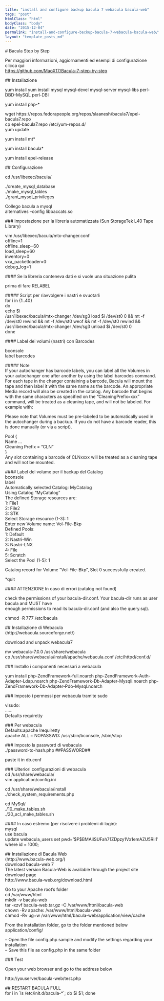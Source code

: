 ```yaml
---
title: "install and configure backup bacula 7 webacula bacula-web"
tags: "post"
htmlClass: "html"
bodyClass: "body"
date: "2015-12-04"
permalink: "install-and-configure-backup-bacula-7-webacula-bacula-web/"
layout: "template_posts_md"
---
```

<p># Bacula Step by Step</p>
<p>Per maggiori informazioni, aggiornamenti ed esempi di configurazione clicca qui<br />
<a href="https://github.com/MaoX17/Bacula-7-step-by-step">https://github.com/MaoX17/Bacula-7-step-by-step</a></p>
<p>## Installazione</p>
<p>yum install yum install mysql mysql-devel mysql-server mysql-libs perl-DBD-MySQL perl-DBI</p>
<p>yum install php-*</p>
<p>wget https://repos.fedorapeople.org/repos/slaanesh/bacula7/epel-bacula7.repo<br />
cp epel-bacula7.repo /etc/yum-repos.d/<br />
yum update</p>
<p>yum install mt*</p>
<p>yum install bacula*</p>
<p>yum install epel-release</p>
<p>## Configurazione</p>
<p>cd /usr/libexec/bacula/</p>
<p>./create_mysql_database<br />
./make_mysql_tables<br />
./grant_mysql_privileges</p>
<p>Collego bacula a mysql<br />
alternatives &#8211;config libbaccats.so</p>
<p>### Impostazione per la libreria automatizzata (Sun StorageTek L40 Tape Library)</p>
<p>vim /usr/libexec/bacula/mtx-changer.conf<br />
offline=1<br />
offline_sleep=60<br />
load_sleep=60<br />
inventory=0<br />
vxa_packetloader=0<br />
debug_log=1</p>
<p>#### Se la libreria conteneva dati e si vuole una situazione pulita</p>
<p>prima di fare RELABEL</p>
<p>##### Script per riavvolgere i nastri e svuotarli<br />
for i in {1..40}<br />
do<br />
echo $i<br />
/usr/libexec/bacula/mtx-changer /dev/sg3 load $i /dev/st0 0 &amp;&amp; mt -f /dev/st0 rewind &amp;&amp; mt -f /dev/st0 weof &amp;&amp; mt -f /dev/st0 rewind &amp;&amp; /usr/libexec/bacula/mtx-changer /dev/sg3 unload $i /dev/st0 0<br />
done</p>
<p>#### Label dei volumi (nastri) con Barcodes</p>
<p>bconsole<br />
label barcodes</p>
<p>##### Note<br />
If your autochanger has barcode labels, you can label all the Volumes in your autochanger one after another by using the label barcodes command. For each tape in the changer containing a barcode, Bacula will mount the tape and then label it with the same name as the barcode. An appropriate Media record will also be created in the catalog. Any barcode that begins with the same characters as specified on the &#8220;CleaningPrefix=xxx&#8221; command, will be treated as a cleaning tape, and will not be labeled. For example with:</p>
<p>Please note that Volumes must be pre-labeled to be automatically used in the autochanger during a backup. If you do not have a barcode reader, this is done manually (or via a script).</p>
<p>Pool {<br />
Name &#8230;<br />
Cleaning Prefix = &#8220;CLN&#8221;<br />
}<br />
Any slot containing a barcode of CLNxxxx will be treated as a cleaning tape and will not be mounted.</p>
<p>#### Label del volume per il backup del Catalog<br />
bconsole<br />
label<br />
Automatically selected Catalog: MyCatalog<br />
Using Catalog &#8220;MyCatalog&#8221;<br />
The defined Storage resources are:<br />
1: File1<br />
2: File2<br />
3: STK<br />
Select Storage resource (1-3): 1<br />
Enter new Volume name: Vol-File-Bkp<br />
Defined Pools:<br />
1: Default<br />
2: Nastri-Win<br />
3: Nastri-LNX<br />
4: File<br />
5: Scratch<br />
Select the Pool (1-5): 1</p>
<p>Catalog record for Volume &#8220;Vol-File-Bkp&#8221;, Slot 0 successfully created.</p>
<p>*quit</p>
<p>#### ATTENZIONE In caso di errori (catalog not found)</p>
<p>check the permissions of your bacula-dir.conf. Your bacula-dir runs as user bacula and MUST have<br />
enough permissions to read its bacula-dir.conf (and also the query.sql).</p>
<p>chmod -R 777 /etc/bacula</p>
<p>## Installazione di Webacula<br />
(http://webacula.sourceforge.net/)</p>
<p>download and unpack webacula7</p>
<p>mv webacula-7.0.0 /usr/share/webacula<br />
cp /usr/share/webacula/install/apache/webacula.conf /etc/httpd/conf.d/</p>
<p>### Installo i componenti necessari a webacula</p>
<p>yum install php-ZendFramework-full.noarch php-ZendFramework-Auth-Adapter-Ldap.noarch php-ZendFramework-Db-Adapter-Mysqli.noarch php-ZendFramework-Db-Adapter-Pdo-Mysql.noarch</p>
<p>### Imposto i permessi per webacula tramite sudo</p>
<p>visudo:<br />
&#8230;&#8230;<br />
Defaults requiretty</p>
<p>### Per webacula<br />
Defaults:apache !requiretty<br />
apache ALL = NOPASSWD: /usr/sbin/bconsole, /sbin/stop</p>
<p>### Imposto la password di webacula<br />
./password-to-hash.php ##PASSWORD##</p>
<p>paste it in db.conf</p>
<p>### Ulteriori configurazioni di webacula<br />
cd /usr/share/webacula/<br />
vim application/config.ini</p>
<p>cd /usr/share/webacula/install<br />
./check_system_requirements.php</p>
<p>cd MySql/<br />
./10_make_tables.sh<br />
./20_acl_make_tables.sh</p>
<p>#### In caso estremo (per risolvere i problemi di login):<br />
mysql<br />
use bacula<br />
update webacula_users set pwd=&#8217;$P$BMAiISUFah71ZDpzy1Vx1emAZU5Rli1&#8242; where id = 1000;</p>
<p>## Installazione di Bacula Web<br />
(http://www.bacula-web.org/)<br />
download bacula-web 7<br />
The latest version Bacula-Web is available through the project site download page<br />
http://www.bacula-web.org/download.html</p>
<p>Go to your Apache root&#8217;s folder<br />
cd /var/www/html<br />
mkdir -v bacula-web<br />
tar -xzvf bacula-web.tar.gz -C /var/www/html/bacula-web<br />
chown -Rv apache: /var/www/html/bacula-web<br />
chmod -Rv ug+w /var/www/html/bacula-web/application/view/cache</p>
<p>From the installation folder, go to the folder mentioned below<br />
application/config/</p>
<p>&#8211; Open the file config.php.sample and modify the settings regarding your installation<br />
&#8211; Save this file as config.php in the same folder</p>
<p>### Test</p>
<p>Open your web browser and go to the address below</p>
<p>http://youserver/bacula-web/test.php</p>
<p>## RESTART BACULA FULL<br />
for i in `ls /etc/init.d/bacula-*`; do $i $1; done</p>
